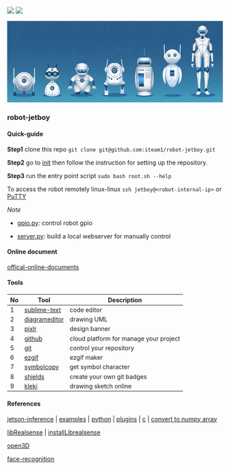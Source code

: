 <img src="https://img.shields.io/badge/license-MIT-green" /> <img src="https://img.shields.io/badge/version-v0.7-lightgrey" />

![banner](/docs/assets/imgs/banner.png)

### robot-jetboy

#### Quick-guide

**Step1** clone this repo `git clone git@github.com:iteam1/robot-jetboy.git`

**Step2** go to [init](/init) then follow the instruction for setting up the repository.

**Step3** run the entry point script `sudo bash root.sh --help`

To access the robot remotely linux-linux `ssh jetboy@<robot-internal-ip>` or [PuTTY](https://www.putty.org/)

*Note*

- [gpio.py](/gpio.py): control robot gpio

- [server.py](/server.py): build a local webserver for manually control

#### Online document

[offical-online-documents](file:///C:/Users/PC/Desktop/jetboy-docs/index-en.html)

#### Tools

|No|Tool|Description|
|---|---|---|
|1|[sublime-text](https://www.sublimetext.com/)|code editor|
|2|[diagrameditor](https://www.diagrameditor.com/)|drawing UML|
|3|[pixlr](https://pixlr.com/vn/x/)|design banner|
|4|[github](https://github.com/)|cloud platform for manage your project|
|5|[git](https://git-scm.com/)|control your repository|
|6|[ezgif](https://ezgif.com/maker)|ezgif maker|
|7|[symbolcopy](https://www.symbolcopy.com/)|get symbol character|
|8|[shields](https://shields.io/)|create your own git badges|
|9|[kleki](https://kleki.com/)|drawing sketch online|
    
#### References

[jetson-inference](https://github.com/dusty-nv/jetson-inference) | [examples](https://github.com/dusty-nv/jetson-inference/tree/master/examples) | [python](https://github.com/dusty-nv/jetson-inference/tree/master/python) | [plugins](https://github.com/dusty-nv/jetson-inference/tree/master/plugins) | [c](https://github.com/dusty-nv/jetson-inference/tree/master/c) | [convert to numpy array](https://github.com/dusty-nv/jetson-inference/issues/1118)

[libRealsense](https://github.com/IntelRealSense/librealsense) | [installLibrealsense](https://github.com/JetsonHacksNano/installLibrealsense)

[open3D](https://github.com/isl-org/Open3D)

[face-recognition](https://github.com/ageitgey/face_recognition)
